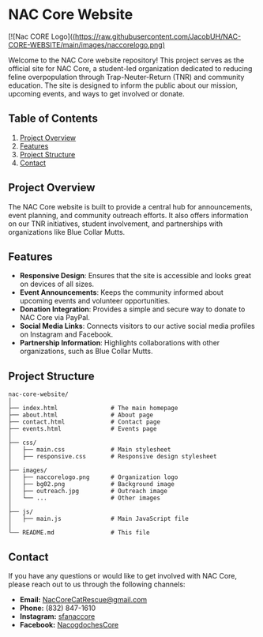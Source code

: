 # NAC Core Website

[![Nac CORE Logo]([(https://raw.githubusercontent.com/JacobUH/NAC-CORE-WEBSITE/main/images/naccorelogo.png)](https://www.facebook.com/NacogdochesCore)


Welcome to the NAC Core website repository! This project serves as the official site for NAC Core, a student-led organization dedicated to reducing feline overpopulation through Trap-Neuter-Return (TNR) and community education. The site is designed to inform the public about our mission, upcoming events, and ways to get involved or donate.

## Table of Contents

1. [Project Overview](#project-overview)
2. [Features](#features)
3. [Project Structure](#project-structure)
4. [Contact](#contact)

## Project Overview

The NAC Core website is built to provide a central hub for announcements, event planning, and community outreach efforts. It also offers information on our TNR initiatives, student involvement, and partnerships with organizations like Blue Collar Mutts.

## Features

- **Responsive Design**: Ensures that the site is accessible and looks great on devices of all sizes.
- **Event Announcements**: Keeps the community informed about upcoming events and volunteer opportunities.
- **Donation Integration**: Provides a simple and secure way to donate to NAC Core via PayPal.
- **Social Media Links**: Connects visitors to our active social media profiles on Instagram and Facebook.
- **Partnership Information**: Highlights collaborations with other organizations, such as Blue Collar Mutts.

## Project Structure

```
nac-core-website/
│
├── index.html               # The main homepage
├── about.html               # About page
├── contact.html             # Contact page
├── events.html              # Events page
│
├── css/
│   ├── main.css             # Main stylesheet
│   ├── responsive.css       # Responsive design stylesheet
│
├── images/
│   ├── naccorelogo.png      # Organization logo
│   ├── bg02.png             # Background image
│   ├── outreach.jpg         # Outreach image
│   └── ...                  # Other images
│
├── js/
│   ├── main.js              # Main JavaScript file
│
└── README.md                # This file
```

## Contact

If you have any questions or would like to get involved with NAC Core, please reach out to us through the following channels:

- **Email:** [NacCoreCatRescue@gmail.com](mailto:NacCoreCatRescue@gmail.com)
- **Phone:** (832) 847-1610
- **Instagram:** [sfanaccore](https://www.instagram.com/sfanaccore/)
- **Facebook:** [NacogdochesCore](https://www.facebook.com/NacogdochesCore)

